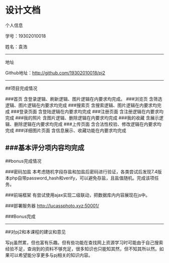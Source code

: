 设计文档
============
个人信息

学号：19302010018

姓名：袁浩

-------------------------
地址

Github地址：http://github.com/19302010018/pj2

-------------------------
##项目完成情况

###首页
含登录逻辑、刷新逻辑、图片逻辑在内要求均完成。
###浏览页
含筛选逻辑、图片逻辑在内要求均完成
###搜索页
含搜索逻辑、图片逻辑在内要求均完成
###登录页面
含登陆逻辑在内要求均完成
###注册页面
含注册逻辑在内要求均完成
###我的照片
含图片逻辑、删除逻辑在内要求均完成
###我的收藏
含展示逻辑、删除逻辑在内要求均完成
###上传页面
含合法性校验、修改逻辑在内要求均完成
###详细图片页面
含信息展示、收藏功能在内要求均完成

###基本评分项内容均完成
-------------------------
##bonus完成情况

###密码加盐
本考虑随机字段存盐和加盐后密码进行验证，各类尝试后发现7.4版本php自带password_hash和verify，可以避免存盐，且盐值随机。完成该项任务。

###前端框架
有尝试使用ajax实现二级联动，把数据库内内容展现在js中。

###部署服务器
 http://lucassphoto.xyz:50001/

###Bonus完成

-------------------------
##对pj2和本课程的建议和意见

写pj虽然累，但也富有乐趣。但有些功能在查找网上资源学习时可能由于自己搜索经验不足，查询到的资料不够充足，很多知识也只能知其然，但不知其所以然。如果可以希望能分享更多与pj相关的知识内容。